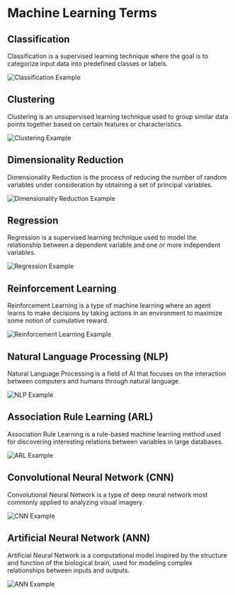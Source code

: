 # Machine Learning Terms

## Classification
Classification is a supervised learning technique where the goal is to categorize input data into predefined classes or labels.

![Classification Example](https://www.machinelearningplus.com/wp-content/uploads/2018/03/iris-machinelearningclassification.jpg)

## Clustering
Clustering is an unsupervised learning technique used to group similar data points together based on certain features or characteristics.

![Clustering Example](https://www.tutorialspoint.com/data_mining/images/clustering_process.jpg)

## Dimensionality Reduction
Dimensionality Reduction is the process of reducing the number of random variables under consideration by obtaining a set of principal variables.

![Dimensionality Reduction Example](https://i.stack.imgur.com/Q7HIP.jpg)

## Regression
Regression is a supervised learning technique used to model the relationship between a dependent variable and one or more independent variables.

![Regression Example](https://miro.medium.com/max/1750/1*3jmqp3PRWDFuyqoVMJrhFw.png)

## Reinforcement Learning
Reinforcement Learning is a type of machine learning where an agent learns to make decisions by taking actions in an environment to maximize some notion of cumulative reward.

![Reinforcement Learning Example](https://www.researchgate.net/publication/307073276/figure/fig1/AS:393203269232902@1470473802301/Schematic-diagram-of-Reinforcement-Learning-Agent-Environment-Feedback-loop.ppm)

## Natural Language Processing (NLP)
Natural Language Processing is a field of AI that focuses on the interaction between computers and humans through natural language.

![NLP Example](https://i0.wp.com/syncedreview.com/wp-content/uploads/2019/04/NLP.jpeg)

## Association Rule Learning (ARL)
Association Rule Learning is a rule-based machine learning method used for discovering interesting relations between variables in large databases.

![ARL Example](https://miro.medium.com/max/1200/0*l1v5swM6HjJP-PzW.jpg)

## Convolutional Neural Network (CNN)
Convolutional Neural Network is a type of deep neural network most commonly applied to analyzing visual imagery.

![CNN Example](https://miro.medium.com/max/897/1*XbuW8WuRrAY5pC4t-9DZAQ.jpeg)

## Artificial Neural Network (ANN)
Artificial Neural Network is a computational model inspired by the structure and function of the biological brain, used for modeling complex relationships between inputs and outputs.

![ANN Example](https://miro.medium.com/max/2000/1*WC4RRnqSTClm1xALe3l5bA.png)
